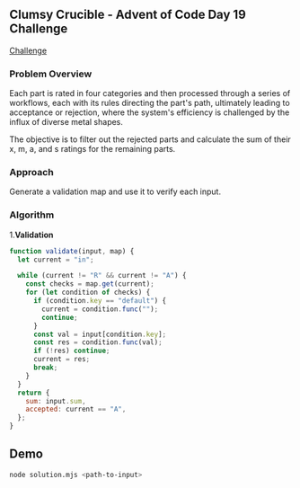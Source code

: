 ## Clumsy Crucible - Advent of Code Day 19 Challenge

[Challenge](https://adventofcode.com/2023/day/19)

### Problem Overview

Each part is rated in four categories and then processed through a series of workflows, each with its rules directing the part's path, ultimately leading to acceptance or rejection, where the system's efficiency is challenged by the influx of diverse metal shapes.

The objective is to filter out the rejected parts and calculate the sum of their x, m, a, and s ratings for the remaining parts.

### Approach

Generate a validation map and use it to verify each input.

### Algorithm

1.**Validation**

```js
function validate(input, map) {
  let current = "in";

  while (current != "R" && current != "A") {
    const checks = map.get(current);
    for (let condition of checks) {
      if (condition.key == "default") {
        current = condition.func("");
        continue;
      }
      const val = input[condition.key];
      const res = condition.func(val);
      if (!res) continue;
      current = res;
      break;
    }
  }
  return {
    sum: input.sum,
    accepted: current == "A",
  };
}
```

## Demo

```bash
node solution.mjs <path-to-input>
```
